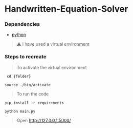 # Handwritten-Equation-Solver

### Dependencies ##
* [python](https://www.python.org/)

> :warning: I have used a virtual environment

### Steps to recreate  ###
> To  activate the virtual environment

` cd {folder}`

`source ./bin/activate `
> To run the code 

`pip install -r requirements`

` python main.py `

> Open http://127.0.0.1:5000/ 


